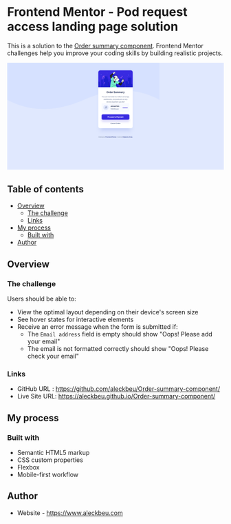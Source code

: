 # Frontend Mentor - Pod request access landing page solution

This is a solution to the [Order summary component](https://www.frontendmentor.io/challenges/order-summary-component-QlPmajDUj). Frontend Mentor challenges help you improve your coding skills by building realistic projects.

![Screenshot](https://github.com/aleckbeu/Order-summary-component/blob/gh-pages/images/screenshot.png?raw=true)

## Table of contents

- [Overview](#overview)
  - [The challenge](#the-challenge)
  - [Links](#links)
- [My process](#my-process)
  - [Built with](#built-with)
- [Author](#author)

## Overview

### The challenge

Users should be able to:

- View the optimal layout depending on their device's screen size
- See hover states for interactive elements
- Receive an error message when the form is submitted if:
  - The `Email address` field is empty should show "Oops! Please add your email"
  - The email is not formatted correctly should show "Oops! Please check your email"

### Links

- GitHub URL : https://github.com/aleckbeu/Order-summary-component/
- Live Site URL: https://aleckbeu.github.io/Order-summary-component/

## My process

### Built with

- Semantic HTML5 markup
- CSS custom properties
- Flexbox
- Mobile-first workflow

## Author

- Website - https://www.aleckbeu.com
